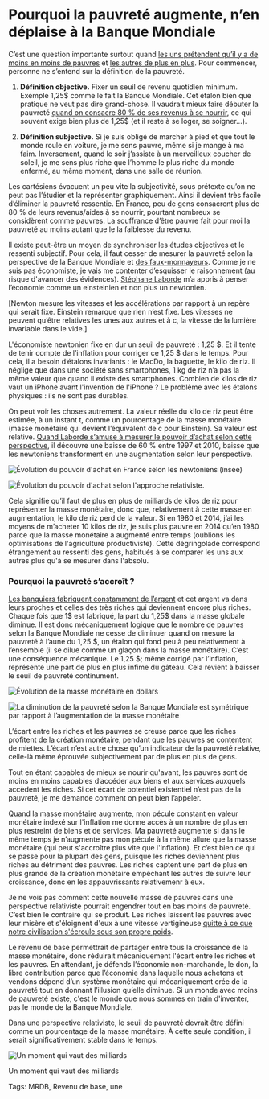 # Pourquoi la pauvreté augmente, n’en déplaise à la Banque Mondiale

C’est une question importante surtout quand [les uns prétendent qu’il y a de moins en moins de pauvres](http://www.banquemondiale.org/fr/news/press-release/2013/04/17/remarkable-declines-in-global-poverty-but-major-challenges-remain) et [les autres de plus en plus](http://www.michelcollon.info/La-pauvrete-a-t-elle-diminue-dans.html). Pour commencer, personne ne s’entend sur la définition de la pauvreté.

1. **Définition objective.** Fixer un seuil de revenu quotidien minimum. Exemple 1,25$ comme le fait la Banque Mondiale. Cet étalon bien que pratique ne veut pas dire grand-chose. Il vaudrait mieux faire débuter la pauvreté [quand on consacre 80 % de ses revenus à se nourrir](/2008/12/11/la-pyramide-ne-decolle-pas/), ce qui souvent exige bien plus de 1,25$ (et il reste à se loger, se soigner…).

2. **Définition subjective.** Si je suis obligé de marcher à pied et que tout le monde roule en voiture, je me sens pauvre, même si je mange à ma faim. Inversement, quand le soir j’assiste à un merveilleux coucher de soleil, je me sens plus riche que l’homme le plus riche du monde enfermé, au même moment, dans une salle de réunion.

Les cartésiens évacuent un peu vite la subjectivité, sous prétexte qu’on ne peut pas l’étudier et la représenter graphiquement. Ainsi il devient très facile d’éliminer la pauvreté ressentie. En France, peu de gens consacrent plus de 80 % de leurs revenus/aides à se nourrir, pourtant nombreux se considèrent comme pauvres. La souffrance d’être pauvre fait pour moi la pauvreté au moins autant que le la faiblesse du revenu.

Il existe peut-être un moyen de synchroniser les études objectives et le ressenti subjectif. Pour cela, il faut cesser de mesurer la pauvreté selon la perspective de la Banque Mondiale et [des faux-monnayeurs](http://www.agoravox.fr/actualites/economie/article/scoop-la-banque-d-angleterre-149472). Comme je ne suis pas économiste, je vais me contenter d’esquisser le raisonnement (au risque d'avancer des évidences). [Stéphane Laborde](http://www.creationmonetaire.info/) m’a appris à penser l’économie comme un einsteinien et non plus un newtonien.

\[Newton mesure les vitesses et les accélérations par rapport à un repère qui serait fixe. Einstein remarque que rien n’est fixe. Les vitesses ne peuvent qu’être relatives les unes aux autres et à c, la vitesse de la lumière invariable dans le vide.\]

L'économiste newtonien fixe en dur un seuil de pauvreté : 1,25 $. Et il tente de tenir compte de l’inflation pour corriger ce 1,25 $ dans le temps. Pour cela, il a besoin d’étalons invariants : le MacDo, la baguette, le kilo de riz. Il néglige que dans une société sans smartphones, 1 kg de riz n’a pas la même valeur que quand il existe des smartphones. Combien de kilos de riz vaut un iPhone avant l'invention de l'iPhone ? Le problème avec les étalons physiques : ils ne sont pas durables.

On peut voir les choses autrement. La valeur réelle du kilo de riz peut être estimée, à un instant t, comme un pourcentage de la masse monétaire (masse monétaire qui devient l’équivalent de c pour Einstein). Sa valeur est relative. [Quand Laborde s’amuse à mesurer le pouvoir d’achat selon cette perspective](http://www.creationmonetaire.info/2010/04/pouvoir-dachat-de-leuro-de-1997-a-2010.html), il découvre une baisse de 60 % entre 1997 et 2010, baisse que les newtoniens transforment en une augmentation selon leur perspective.

![Évolution du pouvoir d'achat en France selon les newtoniens (insee)](https://tcrouzet.com/images_tc/2014/03/insee-600x339.gif)

![Évolution du pouvoir d'achat selon l'approche relativiste.](https://tcrouzet.com/images_tc/2014/03/AchatRelativ-600x383.jpg)

Cela signifie qu’il faut de plus en plus de milliards de kilos de riz pour représenter la masse monétaire, donc que, relativement à cette masse en augmentation, le kilo de riz perd de la valeur. Si en 1980 et 2014, j’ai les moyens de m’acheter 10 kilos de riz, je suis plus pauvre en 2014 qu’en 1980 parce que la masse monétaire a augmenté entre temps (oublions les optimisations de l'agriculture productiviste). Cette dégringolade correspond étrangement au ressenti des gens, habitués à se comparer les uns aux autres plus qu'à se mesurer dans l'absolu.

### Pourquoi la pauvreté s’accroît ?

[Les banquiers fabriquent constamment de l’argent](http://www.agoravox.fr/actualites/economie/article/scoop-la-banque-d-angleterre-149472) et cet argent va dans leurs proches et celles des très riches qui deviennent encore plus riches. Chaque fois que 1$ est fabriqué, la part du 1,25$ dans la masse globale diminue. Il est donc mécaniquement logique que le nombre de pauvres selon la Banque Mondiale ne cesse de diminuer quand on mesure la pauvreté à l’aune du 1,25 $, un étalon qui fond peu à peu relativement à l’ensemble (il se dilue comme un glaçon dans la masse monétaire). C’est une conséquence mécanique. Le 1,25 $; même corrigé par l’inflation, représente une part de plus en plus infime du gâteau. Cela revient à baisser le seuil de pauvreté continument.

![Évolution de la masse monétaire en dollars](https://tcrouzet.com/images_tc/2014/03/inflationUSM1-600x371.jpg)

![La diminution de la pauvreté selon la Banque Mondiale est symétrique par rapport à l’augmentation de la masse monétaire](https://tcrouzet.com/images_tc/2014/03/pauvres.png)

L’écart entre les riches et les pauvres se creuse parce que les riches profitent de la création monétaire, pendant que les pauvres se contentent de miettes. L’écart n’est autre chose qu’un indicateur de la pauvreté relative, celle-là même éprouvée subjectivement par de plus en plus de gens.

Tout en étant capables de mieux se nourir qu'avant, les pauvres sont de moins en moins capables d’accéder aux biens et aux services auxquels accèdent les riches. Si cet écart de potentiel existentiel n’est pas de la pauvreté, je me demande comment on peut bien l’appeler.

Quand la masse monétaire augmente, mon pécule constant en valeur monétaire indexé sur l'inflation me donne accès à un nombre de plus en plus restreint de biens et de services. Ma pauvreté augmente si dans le même temps je n’augmente pas mon pécule à la même allure que la masse monétaire (qui peut s'accroître plus vite que l'inflation). Et c’est bien ce qui se passe pour la plupart des gens, puisque les riches deviennent plus riches au détriment des pauvres. Les riches captent une part de plus en plus grande de la création monétaire empêchant les autres de suivre leur croissance, donc en les appauvrissants relativemenr à eux.

Je ne vois pas comment cette nouvelle masse de pauvres dans une perspective relativiste pourrait engendrer tout en bas moins de pauvreté. C’est bien le contraire qui se produit. Les riches laissent les pauvres avec leur misère et s'éloignent d'eux à une vitesse vertigineuse [quitte à ce que notre civilisation s'écroule sous son propre poids](/2014/03/20/aphorisme-2/).

Le revenu de base permettrait de partager entre tous la croissance de la masse monétaire, donc réduirait mécaniquement l'écart entre les riches et les pauvres. En attendant, je défends l’économie non-marchande, le don, la libre contribution parce que l’économie dans laquelle nous achetons et vendons dépend d’un système monétaire qui mécaniquement crée de la pauvreté tout en donnant l’illusion qu’elle diminue. Si un monde avec moins de pauvreté existe, c'est le monde que nous sommes en train d'inventer, pas le monde de la Banque Mondiale.

Dans une perspective relativiste, le seuil de pauvreté devrait être défini comme un pourcentage de la masse monétaire. À cette seule condition, il serait significativement stable dans le temps.

![Un moment qui vaut des milliards](https://tcrouzet.com/images_tc/2014/03/soleil1.jpg)

Un moment qui vaut des milliards



Tags: MRDB, Revenu de base, une